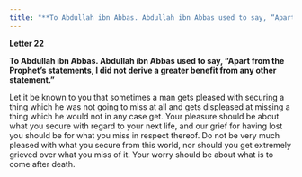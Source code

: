 ```yaml
---
title: "**To Abdullah ibn Abbas. Abdullah ibn Abbas used to say, “Apart from the Prophet’s statements, I did not derive a greater benefit from any other statement.”**" 
---
```

**Letter 22**

**To Abdullah ibn Abbas\. Abdullah ibn Abbas used to say, “Apart from the Prophet’s statements, I did not derive a greater benefit from any other statement\.”**

Let it be known to you that sometimes a man gets pleased with securing a thing which he was not going to miss at all and gets displeased at missing a thing which he would not in any case get\. Your pleasure should be about what you secure with regard to your next life, and our grief for having lost you should be for what you miss in respect thereof\. Do not be very much pleased with what you secure from this world, nor should you get extremely grieved over what you miss of it\. Your worry should be about what is to come after death\.

